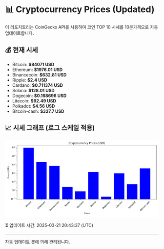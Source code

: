 
# 📊 Cryptocurrency Prices (Updated)

이 리포지토리는 CoinGecko API를 사용하여 코인 TOP 10 시세를 10분가격으로 자동 업데이트합니다.

## 💰 현재 시세
- Bitcoin: **$84071 USD**
- Ethereum: **$1976.01 USD**
- Binancecoin: **$632.81 USD**
- Ripple: **$2.4 USD**
- Cardano: **$0.711374 USD**
- Solana: **$128.01 USD**
- Dogecoin: **$0.168696 USD**
- Litecoin: **$92.49 USD**
- Polkadot: **$4.56 USD**
- Bitcoin-cash: **$327.7 USD**

## 📈 시세 그래프 (로그 스케일 적용)
![Crypto Prices](crypto_prices.png)

⏳ 업데이트 시간: 2025-03-21 20:43:37 (UTC)

---
자동 업데이트 봇에 의해 관리됩니다.
